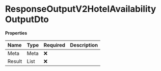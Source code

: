 # ResponseOutputV2HotelAvailabilityOutputDto

**Properties**

| Name   | Type                             | Required | Description |
| :----- | :------------------------------- | :------- | :---------- |
| Meta   | Meta                             | ❌       |             |
| Result | List<HotelAvailabilityOutputDto> | ❌       |             |

<!-- This file was generated by liblab | https://liblab.com/ -->
